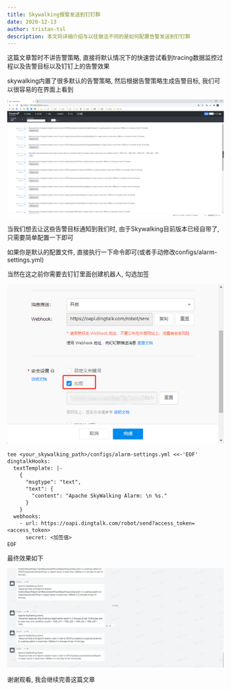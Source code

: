 ```yaml
---
title: Skywalking报警发送到钉钉群
date: 2020-12-13
author: tristan-tsl
description: 本文将详细介绍与以往做法不同的是如何配置告警发送到钉钉群
---
```




这篇文章暂时不讲告警策略, 直接将默认情况下的快速尝试看到tracing数据监控过程以及告警目标以及钉钉上的告警效果

skywalking内置了很多默认的告警策略, 然后根据告警策略生成告警目标, 我们可以很容易的在界面上看到

![image-20201213163408221](image-20201213163408221.png)

当我们想去让这些告警目标通知到我们时, 由于Skywalking目前版本已经自带了, 只需要简单配置一下即可



如果你是默认的配置文件, 直接执行一下命令即可(或者手动修改configs/alarm-settings.yml)

当然在这之前你需要去钉钉里面创建机器人, 勾选加签

![image-20201213164116760](image-20201213164116760.png)



```
tee <your_skywalking_path>/configs/alarm-settings.yml <<-'EOF'
dingtalkHooks:
  textTemplate: |-
    {
      "msgtype": "text",
      "text": {
        "content": "Apache SkyWalking Alarm: \n %s."
      }
    }
  webhooks:
    - url: https://oapi.dingtalk.com/robot/send?access_token=<access_token>
      secret: <加签值>
EOF
```



最终效果如下

![image-20201213164145494](image-20201213164145494.png)

谢谢观看, 我会继续完善这篇文章